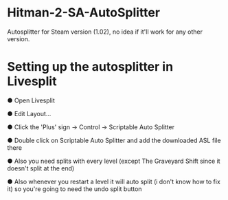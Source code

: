 # Hitman-2-SA-AutoSplitter

Autosplitter for Steam version (1.02), no idea if it'll work for any other version.


# Setting up the autosplitter in Livesplit

● Open Livesplit

● Edit Layout...

● Click the 'Plus' sign -> Control -> Scriptable Auto Splitter

● Double click on Scriptable Auto Splitter and add the downloaded ASL file there

● Also you need splits with every level (except The Graveyard Shift since it doesn't split at the end)

● Also whenever you restart a level it will auto split (i don't know how to fix it) so you're going to need the undo split button

